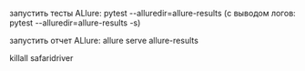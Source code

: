 
запустить тесты ALlure: pytest --alluredir=allure-results (с выводом логов: pytest --alluredir=allure-results -s)

запустить отчет ALlure: allure serve allure-results

killall safaridriver